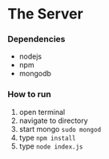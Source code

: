 # The Server

### Dependencies

* nodejs
* npm
* mongodb

### How to run

1. open terminal
2. navigate to directory
3. start mongo `sudo mongod`
4. type `npm install`
5. type `node index.js`